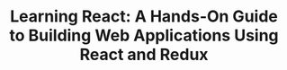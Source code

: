 ---
title: "Learning React: A Hands-On Guide to Building Web Applications Using React and Redux"
tags: 
- react 
- programming
- 2020
---